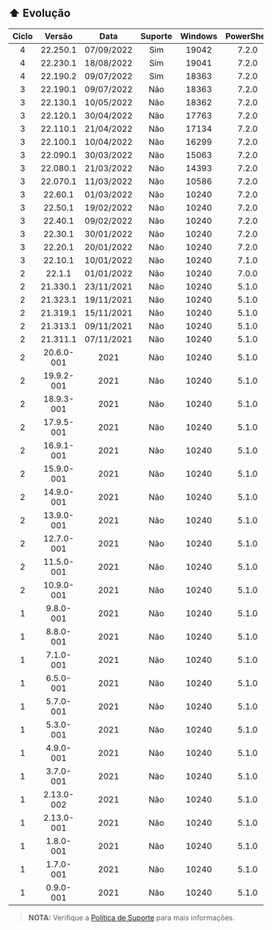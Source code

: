 ## :arrow_up: Evolução
|Ciclo|Versão|Data|Suporte|Windows|PowerShell|7-Zip|Linhas|Módulos|
|:---:|:---:|:---:|:---:|:---:|:---:|:---:|:---:|:---:|
|4|22.250.1|07/09/2022|Sim|19042|7.2.0|22.00|3664|100|
|4|22.230.1|18/08/2022|Sim|19041|7.2.0|22.00|3222|88|
|4|22.190.2|09/07/2022|Sim|18363|7.2.0|21.07|3130|86|
|3|22.190.1|09/07/2022|Não|18363|7.2.0|21.07|3080|87|
|3|22.130.1|10/05/2022|Não|18362|7.2.0|21.07|3010|86|
|3|22.120.1|30/04/2022|Não|17763|7.2.0|21.07|3128|85|
|3|22.110.1|21/04/2022|Não|17134|7.2.0|21.07|3084|86|
|3|22.100.1|10/04/2022|Não|16299|7.2.0|21.07|3025|85|
|3|22.090.1|30/03/2022|Não|15063|7.2.0|21.07|3003|85|
|3|22.080.1|21/03/2022|Não|14393|7.2.0|21.07|2805|80|
|3|22.070.1|11/03/2022|Não|10586|7.2.0|21.07|2646|75|
|3|22.60.1|01/03/2022|Não|10240|7.2.0|21.07|2495|72|
|3|22.50.1|19/02/2022|Não|10240|7.2.0|21.07|2307|68|
|3|22.40.1|09/02/2022|Não|10240|7.2.0|21.07|1631|52|
|3|22.30.1|30/01/2022|Não|10240|7.2.0|21.07|1506|42|
|3|22.20.1|20/01/2022|Não|10240|7.2.0|21.06|1426|39|
|3|22.10.1|10/01/2022|Não|10240|7.1.0|19.00|1375|38|
|2|22.1.1|01/01/2022|Não|10240|7.0.0|-|1364|24|
|2|21.330.1|23/11/2021|Não|10240|5.1.0|-|1189|22|
|2|21.323.1|19/11/2021|Não|10240|5.1.0|-|1019|21|
|2|21.319.1|15/11/2021|Não|10240|5.1.0|-|851|23|
|2|21.313.1|09/11/2021|Não|10240|5.1.0|-|732|22|
|2|21.311.1|07/11/2021|Não|10240|5.1.0|-|697|22|
|2|20.6.0-001|2021|Não|10240|5.1.0|-|675|22|
|2|19.9.2-001|2021|Não|10240|5.1.0|-|648|21|
|2|18.9.3-001|2021|Não|10240|5.1.0|-|820|20|
|2|17.9.5-001|2021|Não|10240|5.1.0|-|641|19|
|2|16.9.1-001|2021|Não|10240|5.1.0|-|529|18|
|2|15.9.0-001|2021|Não|10240|5.1.0|-|518|17|
|2|14.9.0-001|2021|Não|10240|5.1.0|-|473|16|
|2|13.9.0-001|2021|Não|10240|5.1.0|-|463|15|
|2|12.7.0-001|2021|Não|10240|5.1.0|-|371|14|
|2|11.5.0-001|2021|Não|10240|5.1.0|-|357|13|
|2|10.9.0-001|2021|Não|10240|5.1.0|-|344|12|
|1|9.8.0-001|2021|Não|10240|5.1.0|-|316|11|
|1|8.8.0-001|2021|Não|10240|5.1.0|-|280|10|
|1|7.1.0-001|2021|Não|10240|5.1.0|-|264|9|
|1|6.5.0-001|2021|Não|10240|5.1.0|-|251|8|
|1|5.7.0-001|2021|Não|10240|5.1.0|-|232|7|
|1|5.3.0-001|2021|Não|10240|5.1.0|-|228|7|
|1|4.9.0-001|2021|Não|10240|5.1.0|-|212|6|
|1|3.7.0-001|2021|Não|10240|5.1.0|-|150|5|
|1|2.13.0-002|2021|Não|10240|5.1.0|-|127|4|
|1|2.13.0-001|2021|Não|10240|5.1.0|-|127|4|
|1|1.8.0-001|2021|Não|10240|5.1.0|-|94|3|
|1|1.7.0-001|2021|Não|10240|5.1.0|-|92|3|
|1|0.9.0-001|2021|Não|10240|5.1.0|-|105|5|
> **NOTA:** Verifique a [Política de Suporte](https://github.com/2uj1m28ohz/workflow/blob/main/SUPPORT.md) para mais informações.
